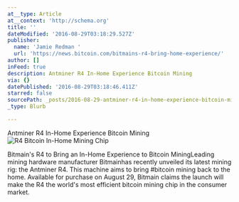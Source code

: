 ```yaml
---
at__type: Article
at__context: 'http://schema.org'
title: ''
dateModified: '2016-08-29T03:18:29.527Z'
publisher:
  name: 'Jamie Redman '
  url: 'https://news.bitcoin.com/bitmains-r4-bring-home-experience/'
author: []
inFeed: true
description: Antminer R4 In-Home Experience Bitcoin Mining
via: {}
datePublished: '2016-08-29T03:18:46.411Z'
starred: false
sourcePath: _posts/2016-08-29-antminer-r4-in-home-experience-bitcoin-mining.md
_type: Blurb

---
```

Antminer R4 In-Home Experience Bitcoin Mining
![R4 Bitcoin In-Home Mining Chip](https://the-grid-user-content.s3-us-west-2.amazonaws.com/951547c8-e5ef-4254-aeb5-32e9ccb31d51.jpg)

Bitmain's R4 to Bring an In-Home Experience to Bitcoin MiningLeading mining hardware manufacturer Bitmainhas recently unveiled its latest mining rig: the Antminer R4\. This machine aims to bring \#bitcoin mining back to the home. Available for purchase on August 29, Bitmain claims the launch will make the R4 the world's most efficient bitcoin mining chip in the consumer market.